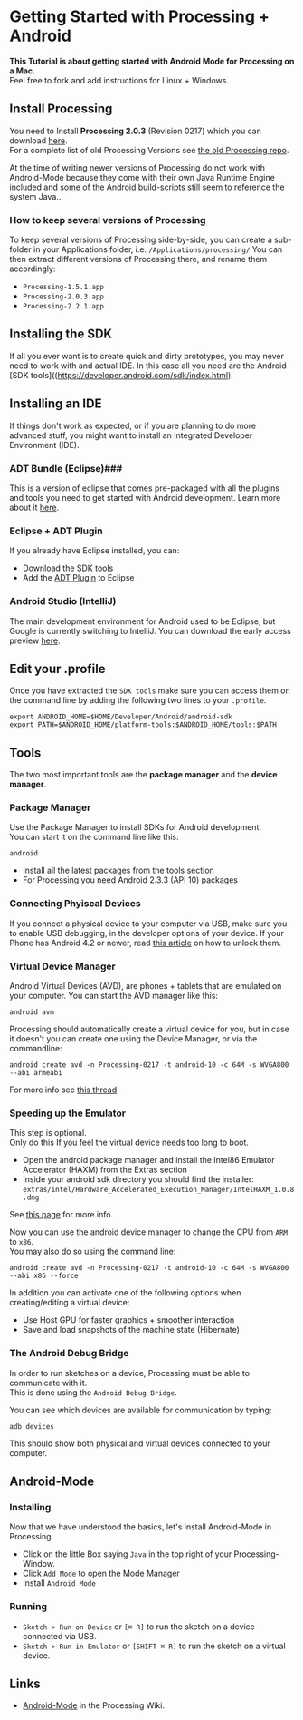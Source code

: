 Getting Started with Processing + Android
=========================================

**This Tutorial is about getting started with Android Mode for Processing on a Mac.**  
Feel free to fork and add instructions for Linux + Windows.

## Install Processing

You need to Install **Processing 2.0.3** (Revision 0217) which you can download [here](https://code.google.com/p/processing/downloads/detail?name=processing-2.0.3-macosx.zip).  
For a complete list of old Processing Versions see [the old Processing repo](https://code.google.com/p/processing/downloads/list).

At the time of writing newer versions of Processing do not work with Android-Mode because they come with their own Java Runtime Engine included and some of the Android build-scripts still seem to reference the system Java...

### How to keep several versions of Processing

To keep several versions of Processing side-by-side, you can create a sub-folder in your Applications folder, i.e. `/Applications/processing/`
You can then extract different versions of Processing there, and rename them accordingly:

* `Processing-1.5.1.app`
* `Processing-2.0.3.app`
* `Processing-2.2.1.app`


## Installing the SDK

If all you ever want is to create quick and dirty prototypes, you may never need to work with and actual IDE. In this case all you need are the Android [SDK tools]((https://developer.android.com/sdk/index.html).

## Installing an IDE

If things don't work as expected, or if you are planning to do more advanced stuff, you might want to install an Integrated Developer Environment (IDE).

### ADT Bundle (Eclipse)###

This is a version of eclipse that comes pre-packaged with all the plugins and tools you need to get started with Android development. Learn more about it [here](https://developer.android.com/sdk/installing/bundle.html).

### Eclipse + ADT Plugin ###

If you already have Eclipse installed, you can:

* Download the [SDK tools](https://developer.android.com/sdk/index.html)
* Add the  [ADT Plugin](https://developer.android.com/sdk/installing/installing-adt.html) to Eclipse

### Android Studio (IntelliJ) ###

The main development environment for Android used to be Eclipse, but Google is currently switching to IntelliJ. You can download the early access preview [here](https://developer.android.com/sdk/installing/studio.html).

## Edit your .profile

Once you have extracted the `SDK tools` make sure you can access them on the command line by adding the following two lines to your `.profile`.

	export ANDROID_HOME=$HOME/Developer/Android/android-sdk
	export PATH=$ANDROID_HOME/platform-tools:$ANDROID_HOME/tools:$PATH

## Tools

The two most important tools are the **package manager** and the **device manager**.


### Package Manager ###

Use the Package Manager to install SDKs for Android development.  
You can start it on the command line like this:
	
	android
	
* Install all the latest packages from the tools section
* For Processing you need Android 2.3.3 (API 10) packages


### Connecting Phyiscal Devices ###

If you connect a physical device to your computer via USB, make sure you to enable USB debugging, in the developer options of your device.
If your Phone has Android 4.2 or newer, read [this article](http://www.androidcentral.com/how-enable-developer-settings-android-42) on how to unlock them.

### Virtual Device Manager ###

Android Virtual Devices (AVD), are phones + tablets that are emulated on your computer. You can start the AVD manager like this:

	android avm

Processing should automatically create a virtual device for you, but in case it doesn't you can create one using the Device Manager, or via the commandline:

	android create avd -n Processing-0217 -t android-10 -c 64M -s WVGA800 --abi armeabi

For more info see [this thread](http://forum.processing.org/two/discussion/3093/emulator-in-android-mode-does-not-work/p1).


### Speeding up the Emulator ###

This step is optional.  
Only do this If you feel the virtual device needs too long to boot.

* Open the android package manager and install the Intel86 Emulator Accelerator (HAXM) from the Extras section
* Inside your android sdk directory you should find the installer: `extras/intel/Hardware_Accelerated_Execution_Manager/IntelHAXM_1.0.8.dmg`  

See [this page](https://software.intel.com/android/articles/speeding-up-the-android-emulator-on-intel-architecture) for more info.
  
Now you can use the android device manager to change the CPU from `ARM` to `x86`.  
You may also do so using the command line:

  	android create avd -n Processing-0217 -t android-10 -c 64M -s WVGA800 --abi x86 --force

In addition you can activate one of the following options when creating/editing a virtual device:

* Use Host GPU for faster graphics + smoother interaction
* Save and load snapshots of the machine state (Hibernate)


### The Android Debug Bridge ###

In order to run sketches on a device, Processing must be able to communicate with it.  
This is done using the `Android Debug Bridge`.

You can see which devices are available for communication by typing:

	adb devices

This should show both physical and virtual devices connected to your computer.


## Android-Mode 

### Installing ###

Now that we have understood the basics, let's install Android-Mode in Processing.

* Click on the little Box saying `Java` in the top right of your Processing-Window.
* Click `Add Mode` to open the Mode Manager
* Install `Android Mode`

### Running ###

* `Sketch > Run on Device` or `[⌘ R]` to run the sketch on a device connected via USB.
* `Sketch > Run in Emulator` or `[SHIFT ⌘ R]` to run the sketch on a virtual device.

## Links ##

* [Android-Mode](http://wiki.processing.org/w/Android) in the Processing Wiki.














